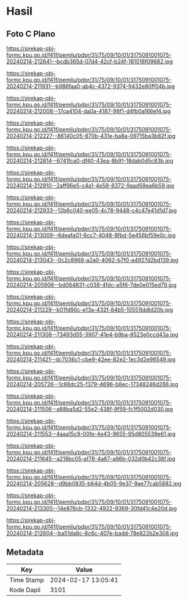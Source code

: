 # Hasil

## Foto C Plano

https://sirekap-obj-formc.kpu.go.id/f41f/pemilu/pdpr/31/75/09/10/01/3175091001075-20240214-212641--bcdb365d-07d4-42cf-b24f-181018f09682.jpg

https://sirekap-obj-formc.kpu.go.id/f41f/pemilu/pdpr/31/75/09/10/01/3175091001075-20240214-211931--b986faa0-ab4c-4372-9374-9432e80ff04b.jpg

https://sirekap-obj-formc.kpu.go.id/f41f/pemilu/pdpr/31/75/09/10/01/3175091001075-20240214-212008--17ca4104-da0a-4187-98f1-d4fb0a166ef4.jpg

https://sirekap-obj-formc.kpu.go.id/f41f/pemilu/pdpr/31/75/09/10/01/3175091001075-20240214-212227--86140c05-870b-431e-ba8a-09715ba3b82f.jpg

https://sirekap-obj-formc.kpu.go.id/f41f/pemilu/pdpr/31/75/09/10/01/3175091001075-20240214-212814--6741fca0-df40-43ea-8b91-18dab0d5c83b.jpg

https://sirekap-obj-formc.kpu.go.id/f41f/pemilu/pdpr/31/75/09/10/01/3175091001075-20240214-212910--2aff96e5-c4a1-4e58-8372-9aad59ea6b59.jpg

https://sirekap-obj-formc.kpu.go.id/f41f/pemilu/pdpr/31/75/09/10/01/3175091001075-20240214-212933--12b6c040-ee05-4c78-9448-c4c47e41d1d7.jpg

https://sirekap-obj-formc.kpu.go.id/f41f/pemilu/pdpr/31/75/09/10/01/3175091001075-20240214-213009--6deafa01-6cc7-4048-8fbd-5e456bf59e0c.jpg

https://sirekap-obj-formc.kpu.go.id/f41f/pemilu/pdpr/31/75/09/10/01/3175091001075-20240214-213043--0c2c8968-a2a0-4062-b7f0-a4927d2bd139.jpg

https://sirekap-obj-formc.kpu.go.id/f41f/pemilu/pdpr/31/75/09/10/01/3175091001075-20240214-205906--bd064831-c038-4fdc-a5f6-7de0e015ed79.jpg

https://sirekap-obj-formc.kpu.go.id/f41f/pemilu/pdpr/31/75/09/10/01/3175091001075-20240214-211229--b01fd90c-e13a-432f-84b5-10551bb8d20b.jpg

https://sirekap-obj-formc.kpu.go.id/f41f/pemilu/pdpr/31/75/09/10/01/3175091001075-20240214-211308--73493d55-3907-41e4-b9ba-8523e0ccd43a.jpg

https://sirekap-obj-formc.kpu.go.id/f41f/pemilu/pdpr/31/75/09/10/01/3175091001075-20240214-211421--dc7036c1-cbe9-42ee-82e2-1ec3d2e96549.jpg

https://sirekap-obj-formc.kpu.go.id/f41f/pemilu/pdpr/31/75/09/10/01/3175091001075-20240214-205726--1c66dc25-f379-4696-b8ec-17348246d288.jpg

https://sirekap-obj-formc.kpu.go.id/f41f/pemilu/pdpr/31/75/09/10/01/3175091001075-20240214-211506--a88ba5d2-55e2-438f-9f59-fc1f5002d030.jpg

https://sirekap-obj-formc.kpu.go.id/f41f/pemilu/pdpr/31/75/09/10/01/3175091001075-20240214-211553--4aaa15c9-00fe-4e43-9655-95d805539e61.jpg

https://sirekap-obj-formc.kpu.go.id/f41f/pemilu/pdpr/31/75/09/10/01/3175091001075-20240214-211645--a218bc05-af78-4a87-a86b-032d0b42c38f.jpg

https://sirekap-obj-formc.kpu.go.id/f41f/pemilu/pdpr/31/75/09/10/01/3175091001075-20240214-205628--d9bb0835-b64d-4b05-9e37-9ae77cab5882.jpg

https://sirekap-obj-formc.kpu.go.id/f41f/pemilu/pdpr/31/75/09/10/01/3175091001075-20240214-213305--14e876cb-1332-4922-9369-30fd41c4e20d.jpg

https://sirekap-obj-formc.kpu.go.id/f41f/pemilu/pdpr/31/75/09/10/01/3175091001075-20240214-212604--ba51da8c-8c6c-407e-badd-78e822b2e308.jpg


## Metadata

| Key        | Value               |
| ---------- | ------------------- |
| Time Stamp | 2024-02-17 13:05:41 |
| Kode Dapil | 3101                |



